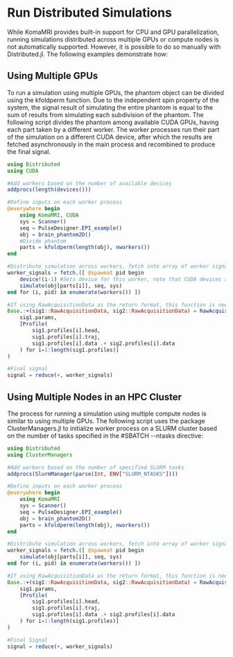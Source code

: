 # Run Distributed Simulations 

While KomaMRI provides built-in support for CPU and GPU parallelization, running simulations distributed across multiple GPUs or compute nodes is not automatically supported. However, it is possible to do so manually with Distributed.jl. The following examples demonstrate how:

## Using Multiple GPUs

To run a simulation using multiple GPUs, the phantom object can be divided using the kfoldperm function. Due to the independent spin property of the system, the signal result of simulating the entire phantom is equal to the sum of results from simulating each subdivision of the phantom. The following script divides the phantom among available CUDA GPUs, having each part taken by a different worker. The worker processes run their part of the simulation on a different CUDA device, after which the results are fetched asynchronously in the main process and recombined to produce the final signal.

```julia
using Distributed
using CUDA

#Add workers based on the number of available devices
addprocs(length(devices()))

#Define inputs on each worker process
@everywhere begin
    using KomaMRI, CUDA
    sys = Scanner()
    seq = PulseDesigner.EPI_example()
    obj = brain_phantom2D()
    #Divide phantom
    parts = kfoldperm(length(obj), nworkers())
end

#Distribute simulation across workers, fetch into array of worker signals
worker_signals = fetch.([ @spawnat pid begin
    device!(i-1) #Sets device for this worker, note that CUDA devices are indexed from 0
    simulate(obj[parts[i]], seq, sys)
end for (i, pid) in enumerate(workers()) ])

#If using RawAcquisitionData as the return format, this function is needed to combine RawAcquisition structs
Base.:+(sig1::RawAcquisitionData, sig2::RawAcquisitionData) = RawAcquisitionData(
    sig1.params,
    [Profile(
        sig1.profiles[i].head,
        sig1.profiles[i].traj,
        sig1.profiles[i].data .+ sig2.profiles[i].data
    ) for i=1:length(sig1.profiles)]
)

#Final signal
signal = reduce(+, worker_signals)
```

## Using Multiple Nodes in an HPC Cluster

The process for running a simulation using multiple compute nodes is similar to using multiple GPUs. The following script uses the package ClusterManagers.jl to initialize worker process on a SLURM cluster based on the number of tasks specified in the #SBATCH --ntasks directive:

```julia
using Distributed
using ClusterManagers

#Add workers based on the number of specified SLURM tasks 
addprocs(SlurmManager(parse(Int, ENV["SLURM_NTASKS"])))

#Define inputs on each worker process
@everywhere begin
    using KomaMRI
    sys = Scanner()
    seq = PulseDesigner.EPI_example()
    obj = brain_phantom2D()
    parts = kfoldperm(length(obj), nworkers())
end

#Distribute simulation across workers, fetch into array of worker signals
worker_signals = fetch.([ @spawnat pid begin
    simulate(obj[parts[i]], seq, sys)
end for (i, pid) in enumerate(workers()) ])

#If using RawAcquisitionData as the return format, this function is needed to combine RawAcquisition structs
Base.:+(sig1::RawAcquisitionData, sig2::RawAcquisitionData) = RawAcquisitionData(
    sig1.params,
    [Profile(
        sig1.profiles[i].head,
        sig1.profiles[i].traj,
        sig1.profiles[i].data .+ sig2.profiles[i].data
    ) for i=1:length(sig1.profiles)]
)

#Final Signal
signal = reduce(+, worker_signals)
```
